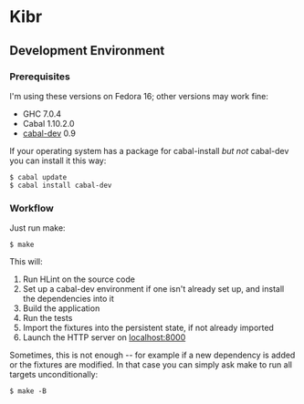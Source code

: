Kibr
====

Development Environment
-----------------------

### Prerequisites

I'm using these versions on Fedora 16; other versions may work fine:

* GHC 7.0.4
* Cabal 1.10.2.0
* [cabal-dev](http://hackage.haskell.org/package/cabal-dev) 0.9

If your operating system has a package for cabal-install *but not*
cabal-dev you can install it this way:

```console
$ cabal update
$ cabal install cabal-dev
```

### Workflow

Just run make:

```console
$ make
```

This will:

1. Run HLint on the source code
2. Set up a cabal-dev environment if one isn't already set up, and install
   the dependencies into it
3. Build the application
4. Run the tests
5. Import the fixtures into the persistent state, if not already imported
6. Launch the HTTP server on [localhost:8000](http://localhost:8000/)

Sometimes, this is not enough -- for example if a new dependency is added
or the fixtures are modified.  In that case you can simply ask make to run
all targets unconditionally:

```console
$ make -B
```
